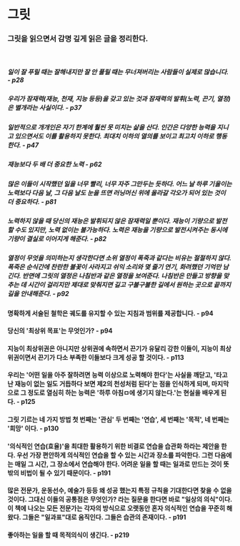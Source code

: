 # 그릿

### 그릿을 읽으면서 감명 깊게 읽은 글을 정리한다.

<br />

##### 일이 잘 푸릴 때는 잘해내지만 잘 안 풀릴 때는 무너져버리는 사람들이 실제로 많습니다. - p28

##### 우리가 잠재력(재능, 천재, 지능 등등)을 갖고 있는 것과 잠재력의 발휘(노력, 끈기, 열정)은 별개라는 사실이다. - p37

##### 일반적으로 개개인은 자기 한계에 훨씬 못 미치는 삶을 산다. 인간은 다양한 능력을 지니고 있으면서도 이를 활용하지 못한다. 최대치 이하의 열의를 보이고 최고치 이하로 행동한다. - p47

##### 재능보다 두 배 더 중요한 노력 - p62

##### 많은 이들이 시작했던 일을 너무 빨리, 너무 자주 그만두는 듯하다. 어느 날 하루 기울이는 노력보다 다음 날, 그 다음 날도 눈을 뜨면 러닝머신 위에 올라갈 각오가 되어 있는 것이 더 중요하다. - p81

##### 노력하지 않을 때 당신의 재능은 발휘되지 않은 잠재력일 뿐이다. 재능이 기량으로 발전할 수도 있지만, 노력 없이는 불가능하다. 노력은 재능을 기량으로 발전시켜주는 동시에 기량이 결실로 이어지게 해준다. - p82

##### 열정이 무엇을 의미하는지 생각한다면 소위 열정이 폭죽과 같다는 비유는 절절하지 않다. 폭죽은 순식간에 찬란한 불꽃이 사라지고 쉬익 소리와 몇 줄기 연기, 화려했던 기억만 남긴다. 반면에 그릿의 열정은 나침반과 같은 열정을 보여준다. 나침반은 만들고 방향을 맞추는 데 시간이 걸리지만 제대로 맞춰지면 길고 구불구불한 길에서 원하는 곳으로 끝까지 길을 안내해준다. - p92

#### 명확하게 서술된 철학은 궤도를 유지할 수 있는 지침과 범위를 제공합니다. - p94

#### 당신의 '최상위 목표'는 무엇인가? - p94

#### 지능이 최상위권은 아니지만 상위권에 속하면서 끈기가 유달리 강한 이들이, 지능이 최상위권이면서 끈기가 다소 부족한 이들보다 크게 성공 할 것이다. - p113

#### 우리는 '어떤 일을 아주 잘하려면 능력 이상으로 노력해야 한다'는 사실을 깨닫고, '타고난 재능이 없는 일도 거듭하다 보면 제2의 천성처럼 된다'는 점을 인식하게 되며, 마지막으로 그 정도로 열심히 하는 능력은 '하루 아침ㅁ에 생기지 않는다.'는 현실을 배우게 된다. - p125

#### 그릿 기르는 네 가지 방법 첫 번째는 '관심' 두 번째는 '연습', 세 번째는 '목적', 네 번째는 '희망' 이다. - p130

#### '의식적인 연습(효율)'을 최대한 활용하기 위한 비결로 연습을 습관화 하라는 제안을 한다. 우선 가장 편안하게 의식적인 연습을 할 수 있는 시간과 장소를 파악한다. 그런 다음에는 매일 그 시간, 그 장소에서 연습해야 한다. 어려운 일을 할 때는 일과로 만드는 것이 뜻밖의 비법이 될 수 있기 때문이다. - p191

#### 많은 전문가, 운동선수, 예술가 등등 왜 성공 했는지 특정 규칙을 기대한다면 찾을 수 없을 것이다. 그대신 이들의 공통점은 무엇인가? 라는 질문을 한다면 바로 "일상의 의식"이다. 이 책에 나오는 모든 전문가는 각자의 방식으로 오랫동안 혼자 의식적인 연습을 꾸준히 해왔다. 그들은 "일과표"대로 움직인다. 그들은 습관의 존재이다. - p191

#### 좋아하는 일을 할 때 목적의식이 생긴다. - p219
